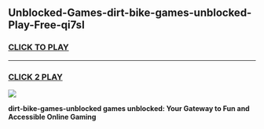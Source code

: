 
## Unblocked-Games-dirt-bike-games-unblocked-Play-Free-qi7sl
<h3>
<a href="https://premium76.site?title=dirt-bike-games-unblocked&ref=19M">CLICK TO PLAY</a></h3>
<hr>

<h3>
<a href="https://premium76.site?title=dirt-bike-games-unblocked&ref=19M">CLICK 2 PLAY</a>
  
</h3>

<a href="https://premium76.site?title=dirt-bike-games-unblocked&ref=19M"><img src="https://clearcache.store/games.png"></a>


**dirt-bike-games-unblocked games unblocked: Your Gateway to Fun and Accessible Online Gaming**
